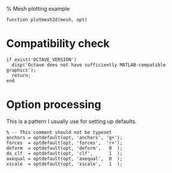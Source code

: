 % Mesh plotting example

~~~~~~~~~~~~~~~~~~~~~~~~~~~{.matlab}
function plotmesh2d(mesh, opt)

~~~~~~~~~~~~~~~~~~~~~~~~~~~

# Compatibility check

~~~~~~~~~~~~~~~~~~~~~~~~~~~{.matlab}
if exist('OCTAVE_VERSION')
  disp('Octave does not have sufficiently MATLAB-compatible graphics');
  return;
end

~~~~~~~~~~~~~~~~~~~~~~~~~~~

# Option processing

This is a pattern I usually use for setting up defaults.


~~~~~~~~~~~~~~~~~~~~~~~~~~~{.matlab}
% -- This comment should not be typeset
anchors = optdefault(opt, 'anchors', 'g+');
forces  = optdefault(opt, 'forces',  'r+');
deform  = optdefault(opt, 'deform',   0  );
do_clf  = optdefault(opt, 'clf',      1  );
axequal = optdefault(opt, 'axequal',  0  );
xscale  = optdefault(opt, 'xscale',   1  );


~~~~~~~~~~~~~~~~~~~~~~~~~~~


